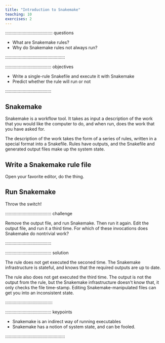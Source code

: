 ```yaml
---
title: "Introduction to Snakemake"
teaching: 10
exercises: 2
---
```


:::::::::::::::::::::::::::::::::::::: questions 

- What are Snakemake rules?
- Why do Snakemake rules not always run?

::::::::::::::::::::::::::::::::::::::::::::::::

::::::::::::::::::::::::::::::::::::: objectives

- Write a single-rule Snakefile and execute it with Snakemake
- Predict whether the rule will run or not

:::::::::::::::::::::::::::::::::::::

## Snakemake

Snakemake is a workflow tool. It takes as input
a description of the work that you would like the computer
to do, and when run, does the work that you have
asked for.

The description of the work takes the form of a 
series of rules, written in a special format into a
Snakefile. Rules have outputs, and the Snakefile
and generated output files make up the system state.

## Write a Snakemake rule file

Open your favorite editor, do the thing.

## Run Snakemake

Throw the switch!

::::::::::::::::::::::::::::::::::::: challenge

Remove the output file, and run Snakemake. Then
run it again. Edit the output file, and run it
a third time. For which of these invocations
does Snakemake do nontrivial work?

:::::::::::::::::::::::::::::::::::::

::::::::::::::::::::::::::::::::::::: solution

The rule does not get executed the seconed time. The
Snakemake infrastructure is stateful, and knows that
the required outputs are up to date.

The rule also does not get executed the third time.
The output is not the output from the rule, but the
Snakemake infrastructure doesn't know that, it only
checks the file time-stamp. Editing Snakemake-manipulated
files can get you into an inconsistent state.

::::::::::::::::::::::::::::::::::::::

::::::::::::::::::::::::::::::::::::: keypoints 

- Snakemake is an indirect way of running executables 
- Snakemake has a notion of system state, and can be fooled.

::::::::::::::::::::::::::::::::::::::::::::::::
